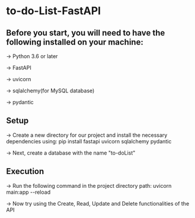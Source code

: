 # to-do-List-FastAPI

## Before you start, you will need to have the following installed on your machine:

-> Python 3.6 or later

-> FastAPI

-> uvicorn

-> sqlalchemy(for MySQL database)

-> pydantic

## Setup

-> Create a new directory for our project and install the necessary dependencies using:
   pip install fastapi uvicorn sqlalchemy pydantic

-> Next, create a database with the name "to-doList"

## Execution

-> Run the following command in the project directory path:
   uvicorn main:app --reload

-> Now try using the Create, Read, Update and Delete functionalities of the API
